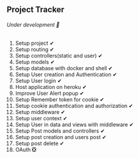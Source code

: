 ## Project Tracker
###### Under development 👷

1. Setup project ✔
2. Setup routing ✔
3. Setup controllers(static and user) ✔
4. Setup models ✔
5. Setup database with docker and shell ✔
6. Setup User creation and Authentication ✔
7. Setup User login ✔
8. Host application on heroku ✔
9. Improve User Alert popup ✔
10. Setup Remember token for cookie ✔
11. Setup cookie authentication and authorization ✔
12. Setup middleware ✔
13. Setup user context ✔
14. Setup User in data and views with middleware ✔
15. Setup Post models and controllers ✔
16. Setup post creation and users post ✔
17. Setup post delete  ✔
18. OAuth ❎

